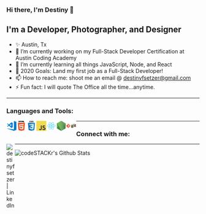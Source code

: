 ### Hi there, I'm Destiny 👋

## I'm a Developer, Photographer, and Designer 
- ✨ Austin, Tx
- 🔭 I’m currently working on my Full-Stack Developer Certification at Austin Coding Academy
- 🌱 I’m currently learning all things JavaScript, Node, and React
- 🥅 2020 Goals: Land my first job as a Full-Stack Developer!
- 📫 How to reach me: shoot me an email @ destinyfsetzer@gmail.com
- ⚡ Fun fact: I will quote The Office all the time...anytime.

---

### Languages and Tools:

<img align="left" alt="Visual Studio Code" width="26px" src="https://raw.githubusercontent.com/github/explore/80688e429a7d4ef2fca1e82350fe8e3517d3494d/topics/visual-studio-code/visual-studio-code.png" />
<img align="left" alt="HTML5" width="26px" src="https://raw.githubusercontent.com/github/explore/80688e429a7d4ef2fca1e82350fe8e3517d3494d/topics/html/html.png" />
<img align="left" alt="CSS3" width="26px" src="https://raw.githubusercontent.com/github/explore/80688e429a7d4ef2fca1e82350fe8e3517d3494d/topics/css/css.png" />
<img align="left" alt="JavaScript" width="26px" src="https://raw.githubusercontent.com/github/explore/80688e429a7d4ef2fca1e82350fe8e3517d3494d/topics/javascript/javascript.png" />
<img align="left" alt="React" width="26px" src="https://raw.githubusercontent.com/github/explore/80688e429a7d4ef2fca1e82350fe8e3517d3494d/topics/react/react.png" />
<img align="left" alt="Node.js" width="26px" src="https://raw.githubusercontent.com/github/explore/80688e429a7d4ef2fca1e82350fe8e3517d3494d/topics/nodejs/nodejs.png" />
<img align="left" alt="Git" width="26px" src="https://raw.githubusercontent.com/github/explore/80688e429a7d4ef2fca1e82350fe8e3517d3494d/topics/git/git.png" />


---

### Connect with me:
[<img align="left" alt="destinyfsetzer | LinkedIn" width="22px" src="https://cdn.jsdelivr.net/npm/simple-icons@v3/icons/linkedin.svg" />][linkedin]

---

<img align="left" alt="codeSTACKr's Github Stats" src="https://github-readme-stats.codestackr.vercel.app/api?username=codeSTACKr&show_icons=true&hide_border=true" />

[linkedin]: https://linkedin.com/in/destinyfsetzer


<!--
**destinyfsetzer/destinyfsetzer** is a ✨ _special_ ✨ repository because its `README.md` (this file) appears on your GitHub profile.
Here are some ideas to get you started:
-->
